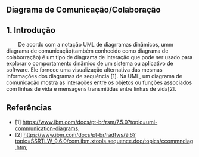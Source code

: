 ## Diagrama de Comunicação/Colaboração

## 1. Introdução

&emsp;&emsp; De acordo com a notação UML de diagrramas dinâmicos, umm diagrama de comunicação(também conhecido como diagrama de colaborração) é um tipo de diagrama de interação que pode ser usado para explorar o comportamento dinâmico de um sistema ou aplicativo de software. Ele fornece uma visualização alternativa das mesmas informações dos diagramas de sequência [1]. Na UML, um diagrama de comunicação mostra as interações entre os objetos ou funções associados com linhas de vida e mensagens transmitidas entre linhas de vida[2].

## Referências

- [1] https://www.ibm.com/docs/pt-br/rsm/7.5.0?topic=uml-communication-diagrams;
- [2] https://www.ibm.com/docs/pt-br/radfws/9.6?topic=SSRTLW_9.6.0/com.ibm.xtools.sequence.doc/topics/ccommndiag.htm;
